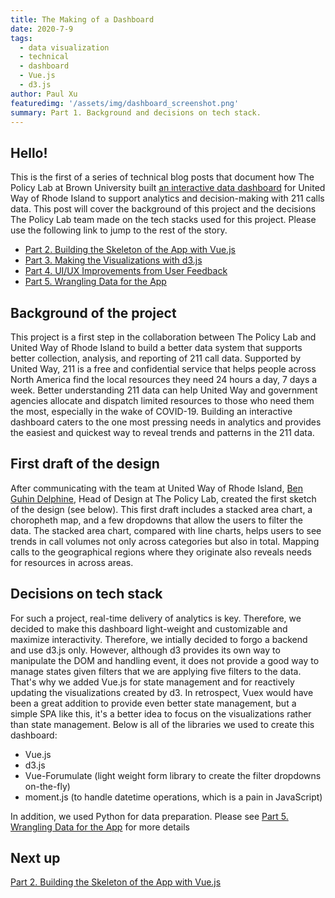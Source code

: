 ```yaml
---
title: The Making of a Dashboard
date: 2020-7-9
tags: 
  - data visualization
  - technical
  - dashboard
  - Vue.js
  - d3.js
author: Paul Xu
featuredimg: '/assets/img/dashboard_screenshot.png'
summary: Part 1. Background and decisions on tech stack.
---
```


## Hello!

This is the first of a series of technical blog posts that document how The Policy Lab at Brown University built [an interactive
data dashboard](https://thepolicylab.github.io/UW-211) for United Way of Rhode Island to support analytics and decision-making
with 211 calls data. This post will cover the background of this project and the decisions The Policy Lab team made on the tech stacks
used for this project. Please use the following link to jump to the rest of the story.

* [Part 2. Building the Skeleton of the App with Vue.js](#)
* [Part 3. Making the Visualizations with d3.js](#)
* [Part 4. UI/UX Improvements from User Feedback](#)
* [Part 5. Wrangling Data for the App](#)

## Background of the project

This project is a first step in the collaboration between The Policy Lab and United Way of Rhode Island to build a better data system
that supports better collection, analysis, and reporting of 211 call data. Supported by United Way, 211 is a free and confidential service that helps people across North America find the local resources they need 24 hours a day, 7 days a week. Better understanding 211 data can help United Way and government agencies allocate and dispatch limited resources to those who need them the most, especially in the wake of COVID-19. Building an interactive dashboard caters to the one most pressing needs in analytics and provides the easiest and quickest way to reveal trends and patterns in the 211 data.

## First draft of the design

After communicating with the team at United Way of Rhode Island, [Ben Guhin Delphine](https://thepolicylab.brown.edu/team/ben-guhin-delphine/),
Head of Design at The Policy Lab, created the first sketch of the design (see below). This first draft includes a stacked area chart, a choropheth map, and a few dropdowns that allow the users to filter the data. The stacked area chart, compared with line charts, helps users to see trends in call volumes not only across categories but also in total. Mapping calls to the geographical regions where they originate also reveals needs for resources in across areas.

## Decisions on tech stack

For such a project, real-time delivery of analytics is key. Therefore, we decided to make this dashboard light-weight and customizable and maximize interactivity. Therefore, we intially decided to forgo a backend and use d3.js only. However, although d3 provides its own way to manipulate the DOM and handling event, it does not provide a good way to manage states given filters that we are applying five filters to the data. That's why we added Vue.js for state management and for reactively updating the visualizations created by d3. In retrospect, Vuex would have been a great addition to provide even better state management, but a simple SPA like this, it's a better idea to focus on the visualizations rather than state management. Below is all of the libraries we used to create this dashboard:

* Vue.js
* d3.js
* Vue-Forumulate (light weight form library to create the filter dropdowns on-the-fly)
* moment.js (to handle datetime operations, which is a pain in JavaScript)

In addition, we used Python for data preparation. Please see [Part 5. Wrangling Data for the App](#) for more details

## Next up

[Part 2. Building the Skeleton of the App with Vue.js](#)